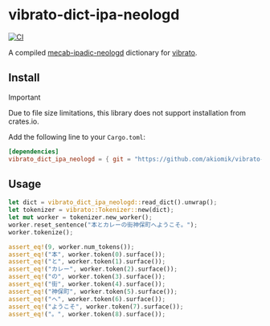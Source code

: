 # vibrato-dict-ipa-neologd

[![CI](https://github.com/akiomik/vibrato-dict-ipa-neologd/actions/workflows/ci.yml/badge.svg)](https://github.com/akiomik/vibrato-dict-ipa-neologd/actions/workflows/ci.yml)

A compiled [mecab-ipadic-neologd](https://github.com/neologd/mecab-ipadic-neologd) dictionary for [vibrato](https://github.com/daac-tools/vibrato).

## Install

> [!IMPORTANT]
> Due to file size limitations, this library does not support installation from crates.io.

Add the following line to your `Cargo.toml`:

```toml
[dependencies]
vibrato_dict_ipa_neologd = { git = "https://github.com/akiomik/vibrato-dict-ipa-neologd" }
```

## Usage

```rust
let dict = vibrato_dict_ipa_neologd::read_dict().unwrap();
let tokenizer = vibrato::Tokenizer::new(dict);
let mut worker = tokenizer.new_worker();
worker.reset_sentence("本とカレーの街神保町へようこそ。");
worker.tokenize();

assert_eq!(9, worker.num_tokens());
assert_eq!("本", worker.token(0).surface());
assert_eq!("と", worker.token(1).surface());
assert_eq!("カレー", worker.token(2).surface());
assert_eq!("の", worker.token(3).surface());
assert_eq!("街", worker.token(4).surface());
assert_eq!("神保町", worker.token(5).surface());
assert_eq!("へ", worker.token(6).surface());
assert_eq!("ようこそ", worker.token(7).surface());
assert_eq!("。", worker.token(8).surface());
```
